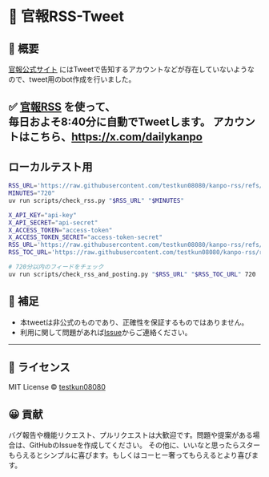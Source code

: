# 📢 官報RSS-Tweet

## 📌 概要
[官報公式サイト](https://www.kanpo.go.jp/index.html) にはTweetで告知するアカウントなどが存在していないようなので、tweet用のbot作成を行いました。  

✅ [官報RSS](https://github.com/testkun08080/kanpo-rss) を使って、  
毎日およそ8:40分に自動でTweetします。
アカウントはこちら、https://x.com/dailykanpo
---

## ローカルテスト用
```zsh
RSS_URL='https://raw.githubusercontent.com/testkun08080/kanpo-rss/refs/heads/main/feed.xml'
MINUTES="720"
uv run scripts/check_rss.py "$RSS_URL" "$MINUTES"
```

```zsh
X_API_KEY="api-key"
X_API_SECRET="api-secret"
X_ACCESS_TOKEN="access-token"
X_ACCESS_TOKEN_SECRET="access-token-secret"
RSS_URL='https://raw.githubusercontent.com/testkun08080/kanpo-rss/refs/heads/main/feed.xml'
RSS_TOC_URL='https://raw.githubusercontent.com/testkun08080/kanpo-rss/refs/heads/main/feed_toc.xml'

# 720分以内のフィードをチェック
uv run scripts/check_rss_and_posting.py "$RSS_URL" "$RSS_TOC_URL" 720
```

## 💬 補足
- 本tweetは非公式のものであり、正確性を保証するものではありません。
- 利用に関して問題があれば[Issue](https://github.com/testkun08080/kanpo-rss/issues)からご連絡ください。

---

## 📄 ライセンス

MIT License © [testkun08080](https://github.com/testkun08080)

## 😀 貢献
バグ報告や機能リクエスト、プルリクエストは大歓迎です。問題や提案がある場合は、GitHubのIssueを作成してください。
その他に、いいなと思ったらスターもらえるとシンプルに喜びます。もしくはコーヒー奢ってもらえるとより喜びます。
